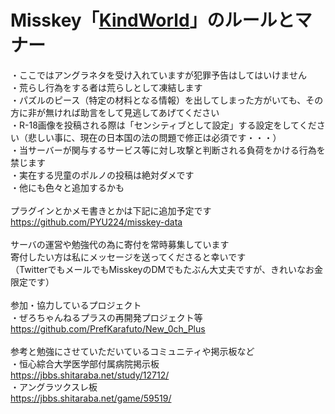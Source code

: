 <h1>Misskey「<a href="https://misskey.kindworld.one/">KindWorld</a>」のルールとマナー</h1>

・ここではアングラネタを受け入れていますが犯罪予告はしてはいけません<br>
・荒らし行為をする者は荒らしとして凍結します<br>
・パズルのピース（特定の材料となる情報）を出してしまった方がいても、その方に非が無ければ助言をして見逃してあげてください<br>
・R-18画像を投稿される際は「センシティブとして設定」する設定をしてください（悲しい事に、現在の日本国の法の問題で修正は必須です・・・）<br>
・当サーバーが関与するサービス等に対し攻撃と判断される負荷をかける行為を禁じます<br>
・実在する児童のポルノの投稿は絶対ダメです<br>
・他にも色々と追加するかも<br>
<br>
プラグインとかメモ書きとかは下記に追加予定です<br>
https://github.com/PYU224/misskey-data<br>
<br>
サーバの運営や勉強代の為に寄付を常時募集しています<br>
寄付したい方は私にメッセージを送ってくださると幸いです<br>
（TwitterでもメールでもMisskeyのDMでもたぶん大丈夫ですが、きれいなお金限定です）<br>
<br>
参加・協力しているプロジェクト<br>
・ぜろちゃんねるプラスの再開発プロジェクト等<br>
https://github.com/PrefKarafuto/New_0ch_Plus<br>
<br>
参考と勉強にさせていただいているコミュニティや掲示板など<br>
・恒心綜合大学医学部付属病院掲示板<br>
https://jbbs.shitaraba.net/study/12712/<br>
・アングラツクスレ板<br>
https://jbbs.shitaraba.net/game/59519/<br>

